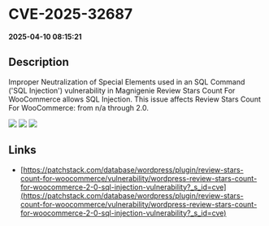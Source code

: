 # CVE-2025-32687

**2025-04-10 08:15:21**

## Description
Improper Neutralization of Special Elements used in an SQL Command ('SQL Injection') vulnerability in Magnigenie Review Stars Count For WooCommerce allows SQL Injection. This issue affects Review Stars Count For WooCommerce: from n/a through 2.0.

![](https://img.shields.io/static/v1?label=Score&message=8.5&color=red)
![](https://img.shields.io/static/v1?label=Severity&message=HIGH&color=red)
![](https://img.shields.io/static/v1?label=CWE&message=SQL&color=green)

## Links
- [https://patchstack.com/database/wordpress/plugin/review-stars-count-for-woocommerce/vulnerability/wordpress-review-stars-count-for-woocommerce-2-0-sql-injection-vulnerability?_s_id=cve](https://patchstack.com/database/wordpress/plugin/review-stars-count-for-woocommerce/vulnerability/wordpress-review-stars-count-for-woocommerce-2-0-sql-injection-vulnerability?_s_id=cve)
